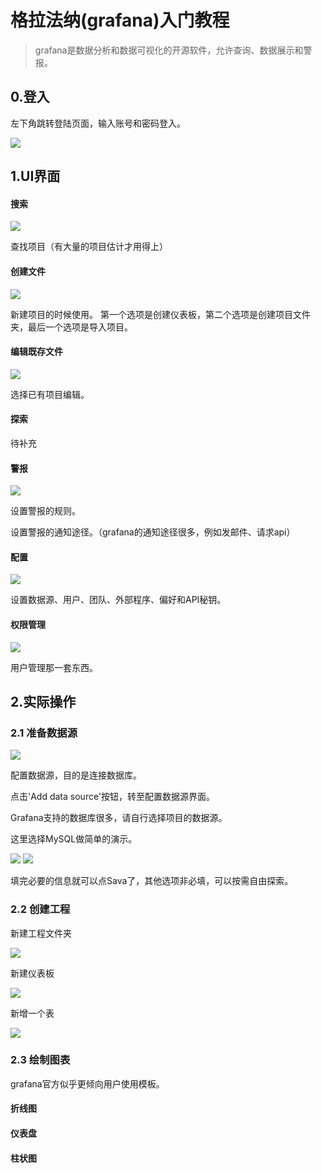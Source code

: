 # 格拉法纳(grafana)入门教程
> grafana是数据分析和数据可视化的开源软件，允许查询、数据展示和警报。
## 0.登入
左下角跳转登陆页面，输入账号和密码登入。

<img src="./picture/000.png" >

## 1.UI界面

#### 搜索
<img src="./picture/002.png" >  

查找项目（有大量的项目估计才用得上）

#### 创建文件
<img src="./picture/003.png" >

新建项目的时候使用。
第一个选项是创建仪表板，第二个选项是创建项目文件夹，最后一个选项是导入项目。

#### 编辑既存文件
<img src="./picture/004.png" >

选择已有项目编辑。

#### 探索

待补充

#### 警报
<img src="./picture/006.png" >

设置警报的规则。

设置警报的通知途径。（grafana的通知途径很多，例如发邮件、请求api）

#### 配置
<img src="./picture/007.png" >

设置数据源、用户、团队、外部程序、偏好和API秘钥。
#### 权限管理
<img src="./picture/008.png" >

用户管理那一套东西。

## 2.实际操作
### 2.1 准备数据源
<img src="./picture/010.png" >

配置数据源，目的是连接数据库。

点击'Add data source'按钮，转至配置数据源界面。

Grafana支持的数据库很多，请自行选择项目的数据源。

这里选择MySQL做简单的演示。

<img src="./picture/011.png" >
<img src="./picture/012.png" >

填完必要的信息就可以点Sava了，其他选项非必填，可以按需自由探索。

### 2.2 创建工程
新建工程文件夹

<img src="./picture/013.png" >

新建仪表板

<img src="./picture/014.png" >

新增一个表

<img src="./picture/015.png" >

### 2.3 绘制图表
grafana官方似乎更倾向用户使用模板。

#### 折线图

#### 仪表盘

#### 柱状图